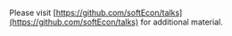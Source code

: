 Please visit [https://github.com/softEcon/talks](https://github.com/softEcon/talks) for additional material.
